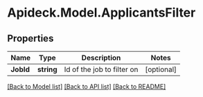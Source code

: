 # Apideck.Model.ApplicantsFilter

## Properties

Name | Type | Description | Notes
------------ | ------------- | ------------- | -------------
**JobId** | **string** | Id of the job to filter on | [optional] 

[[Back to Model list]](../README.md#documentation-for-models) [[Back to API list]](../README.md#documentation-for-api-endpoints) [[Back to README]](../README.md)

